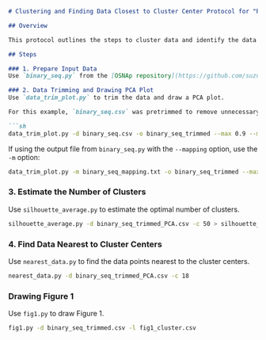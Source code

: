 ```markdown
# Clustering and Finding Data Closest to Cluster Center Protocol for "Predicting Pathogenicity of Klebsiella pneumoniae through Holistic Gene Content Analysis"

## Overview

This protocol outlines the steps to cluster data and identify the data points closest to the cluster centers for predicting the pathogenicity of *Klebsiella pneumoniae*. The process involves preparing input data, trimming and plotting data, estimating the number of clusters, and finding the nearest data to cluster centers.

## Steps

### 1. Prepare Input Data
Use `binary_seq.py` from the [OSNAp repository](https://github.com/suzukimasahiro/OSNAp) with the `--mapping` option.

### 2. Data Trimming and Drawing PCA Plot
Use `data_trim_plot.py` to trim the data and draw a PCA plot.

For this example, `binary_seq.csv` was pretrimmed to remove unnecessary columns.

```sh
data_trim_plot.py -d binary_seq.csv -o binary_seq_trimmed --max 0.9 --min 0.1
```

If using the output file from `binary_seq.py` with the `--mapping` option, use the `-m` option:

```sh
data_trim_plot.py -m binary_seq_mapping.txt -o binary_seq_trimmed --max 0.9 --min 0.1
```

### 3. Estimate the Number of Clusters
Use `silhouette_average.py` to estimate the optimal number of clusters.

```sh
silhouette_average.py -d binary_seq_trimmed_PCA.csv -c 50 > silhouette_PCA.txt
```

### 4. Find Data Nearest to Cluster Centers
Use `nearest_data.py` to find the data points nearest to the cluster centers.

```sh
nearest_data.py -d binary_seq_trimmed_PCA.csv -c 18
```

### Drawing Figure 1
Use `fig1.py` to draw Figure 1.

```sh
fig1.py -d binary_seq_trimmed.csv -l fig1_cluster.csv
```
```
